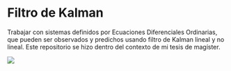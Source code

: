 # Filtro de Kalman

Trabajar con sistemas definidos por Ecuaciones Diferenciales Ordinarias, que pueden ser observados y predichos usando filtro de Kalman lineal y no lineal. Este repositorio se hizo dentro del contexto de mi tesis de magíster.


[![][badge-docs]][docs-url]

[docs-url]: https://tabitacatalan.github.io/kalman/docs/build/index.html
[badge-docs]: https://img.shields.io/static/v1?label=docs&message=last%20release&color=informational&style=flat-square
